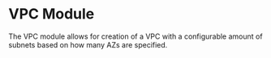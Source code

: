 # VPC Module

The VPC module allows for creation of a VPC with a configurable amount of subnets based on how many AZs are specified.


